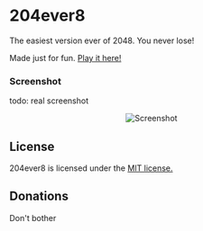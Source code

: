 # 204ever8
The easiest version ever of 2048.  You never lose!

Made just for fun. [Play it here!](http://204ever8.sethborders.com)

### Screenshot

todo: real screenshot

<p align="center">
  <img src="http://pictures.gabrielecirulli.com/2048-20140309-234100.png" alt="Screenshot"/>
</p>

## License

204ever8 is licensed under the [MIT license.](https://github.com/sethborders/204ever8/blob/master/LICENSE.txt)

## Donations

Don't bother
